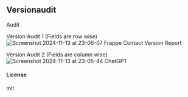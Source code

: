 ## Versionaudit

Audit

Version Audit 1 (Fields are row wise)
![Screenshot 2024-11-13 at 23-06-07 Frappe Contact Version Report](https://github.com/user-attachments/assets/15b4072f-22b0-4030-9fab-dd8cd5ea291b)

Version Audit 2 (Fields are column wise)
![Screenshot 2024-11-13 at 23-05-44 ChatGPT](https://github.com/user-attachments/assets/fc388b4d-26ee-4421-ba73-a9dcd6ce9ed0)



#### License

mit
